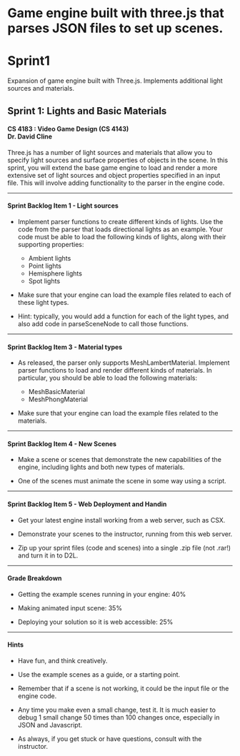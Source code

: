 # Game engine built with three.js that parses JSON files to set up scenes.
# Sprint1
Expansion of game engine built with Three.js. Implements additional light sources and materials.

<h2 id="sprint-1-lights-and-basic-materials"><a name="user-content-sprint-1-lights-and-basic-materials" href="#sprint-1-lights-and-basic-materials" class="headeranchor-link" aria-hidden="true"><span class="headeranchor"></span></a>Sprint 1: Lights and Basic Materials</h2>
<h4 id="cs-4183-video-game-design-cs-4143-dr-david-cline"><a name="user-content-cs-4183-video-game-design-cs-4143-dr-david-cline" href="#cs-4183-video-game-design-cs-4143-dr-david-cline" class="headeranchor-link" aria-hidden="true"><span class="headeranchor"></span></a>CS 4183 : Video Game Design (CS 4143) <br/> Dr. David Cline</h4>
<p>Three.js has a number of light sources and materials that allow you to specify light sources and surface properties of objects in the scene.  In this sprint, you will extend the base game engine to load and render a more extensive set of light sources and object properties specified in an input file. This will involve adding functionality to the parser in the engine code. </p>
<hr />
<h4 id="sprint-backlog-item-1-light-sources"><a name="user-content-sprint-backlog-item-1-light-sources" href="#sprint-backlog-item-1-light-sources" class="headeranchor-link" aria-hidden="true"><span class="headeranchor"></span></a>Sprint Backlog Item 1 - Light sources</h4>
<ul>
<li>
<p>Implement parser functions to create different kinds of lights.  Use the code from the parser that loads directional lights as an example.  Your code must be able to load the following kinds of lights, along with their supporting properties:</p>
<ul>
<li>Ambient lights</li>
<li>Point lights</li>
<li>Hemisphere lights</li>
<li>Spot lights</li>
</ul>
</li>
<li>
<p>Make sure that your engine can load the example files related to each of these light types. </p>
</li>
<li>
<p>Hint: typically, you would add a function for each of the light types, and also add code in parseSceneNode to call those functions. </p>
</li>
</ul>
<hr />
<h4 id="sprint-backlog-item-3-material-types"><a name="user-content-sprint-backlog-item-3-material-types" href="#sprint-backlog-item-3-material-types" class="headeranchor-link" aria-hidden="true"><span class="headeranchor"></span></a>Sprint Backlog Item 3 - Material types</h4>
<ul>
<li>
<p>As released, the parser only supports MeshLambertMaterial.  Implement parser functions to load and render different kinds of materials.  In particular, you should be able to load the following materials:</p>
<ul>
<li>MeshBasicMaterial</li>
<li>MeshPhongMaterial</li>
</ul>
</li>
<li>
<p>Make sure that your engine can load the example files related to the materials.</p>
</li>
</ul>
<hr />
<h4 id="sprint-backlog-item-4-new-scenes"><a name="user-content-sprint-backlog-item-4-new-scenes" href="#sprint-backlog-item-4-new-scenes" class="headeranchor-link" aria-hidden="true"><span class="headeranchor"></span></a>Sprint Backlog Item 4 - New Scenes</h4>
<ul>
<li>
<p>Make a scene or scenes that demonstrate the new capabilities of the engine, including lights and both new types of materials.</p>
</li>
<li>
<p>One of the scenes must animate the scene in some way using a script.</p>
</li>
</ul>
<hr />
<h4 id="sprint-backlog-item-5-web-deployment-and-handin"><a name="user-content-sprint-backlog-item-5-web-deployment-and-handin" href="#sprint-backlog-item-5-web-deployment-and-handin" class="headeranchor-link" aria-hidden="true"><span class="headeranchor"></span></a>Sprint Backlog Item 5 - Web Deployment and Handin</h4>
<ul>
<li>
<p>Get your latest engine install working from a web server, such as CSX.</p>
</li>
<li>
<p>Demonstrate your scenes to the instructor, running from this web server.</p>
</li>
<li>
<p>Zip up your sprint files (code and scenes) into a single .zip file (not .rar!) and turn it in to D2L.</p>
</li>
</ul>
<hr />
<h4 id="grade-breakdown"><a name="user-content-grade-breakdown" href="#grade-breakdown" class="headeranchor-link" aria-hidden="true"><span class="headeranchor"></span></a>Grade Breakdown</h4>
<ul>
<li>
<p>Getting the example scenes running in your engine: 40%</p>
</li>
<li>
<p>Making animated input scene: 35%</p>
</li>
<li>
<p>Deploying your solution so it is web accessible: 25%</p>
</li>
</ul>
<hr />
<h4 id="hints"><a name="user-content-hints" href="#hints" class="headeranchor-link" aria-hidden="true"><span class="headeranchor"></span></a>Hints</h4>
<ul>
<li>
<p>Have fun, and think creatively.</p>
</li>
<li>
<p>Use the example scenes as a guide, or a starting point.</p>
</li>
<li>
<p>Remember that if a scene is not working, it could be the input file or the engine code.</p>
</li>
<li>
<p>Any time you make even a small change, test it. It is much easier to debug 1 small change 50 times than 100 changes once, especially in JSON and Javascript.</p>
</li>
<li>
<p>As always, if you get stuck or have questions, consult with the instructor.</p>
</li>
</ul></article></body></html>